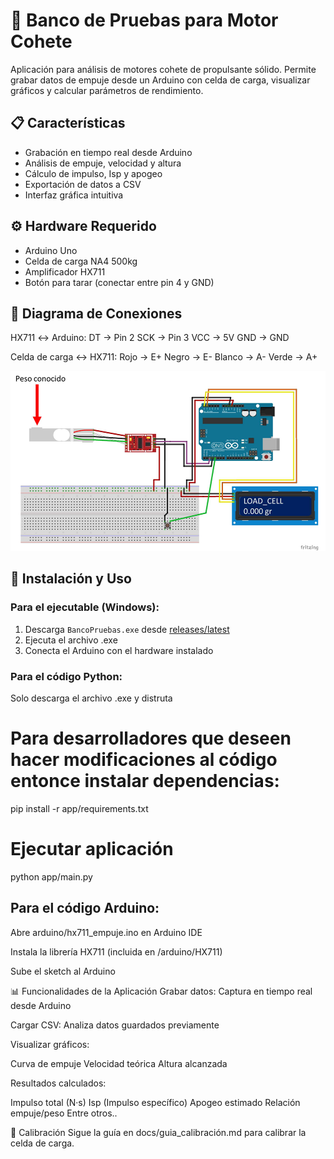# 🚀 Banco de Pruebas para Motor Cohete

Aplicación para análisis de motores cohete de propulsante sólido. Permite grabar datos de empuje desde un Arduino con celda de carga, visualizar gráficos y calcular parámetros de rendimiento.

## 📋 Características
- Grabación en tiempo real desde Arduino
- Análisis de empuje, velocidad y altura
- Cálculo de impulso, Isp y apogeo
- Exportación de datos a CSV
- Interfaz gráfica intuitiva

## ⚙️ Hardware Requerido
- Arduino Uno
- Celda de carga NA4 500kg
- Amplificador HX711
- Botón para tarar (conectar entre pin 4 y GND)

## 🔌 Diagrama de Conexiones
HX711 ↔ Arduino:
DT → Pin 2
SCK → Pin 3
VCC → 5V
GND → GND

Celda de carga ↔ HX711:
Rojo → E+
Negro → E-
Blanco → A-
Verde → A+

![Diagrama de conexiones](docs/diagrama.png)

## 🚀 Instalación y Uso

### Para el ejecutable (Windows):
1. Descarga `BancoPruebas.exe` desde [releases/latest](releases/)
2. Ejecuta el archivo .exe
3. Conecta el Arduino con el hardware instalado

### Para el código Python:

Solo descarga el archivo .exe y distruta

# Para desarrolladores que deseen hacer modificaciones al código entonce instalar dependencias:
pip install -r app/requirements.txt

# Ejecutar aplicación
python app/main.py

## Para el código Arduino:
Abre arduino/hx711_empuje.ino en Arduino IDE

Instala la librería HX711 (incluida en /arduino/HX711)

Sube el sketch al Arduino

📊 Funcionalidades de la Aplicación
Grabar datos: Captura en tiempo real desde Arduino

Cargar CSV: Analiza datos guardados previamente

Visualizar gráficos:

Curva de empuje
Velocidad teórica
Altura alcanzada

Resultados calculados:

Impulso total (N·s)
Isp (Impulso específico)
Apogeo estimado
Relación empuje/peso
Entre otros..

🧪 Calibración
Sigue la guía en docs/guia_calibración.md para calibrar la celda de carga.
